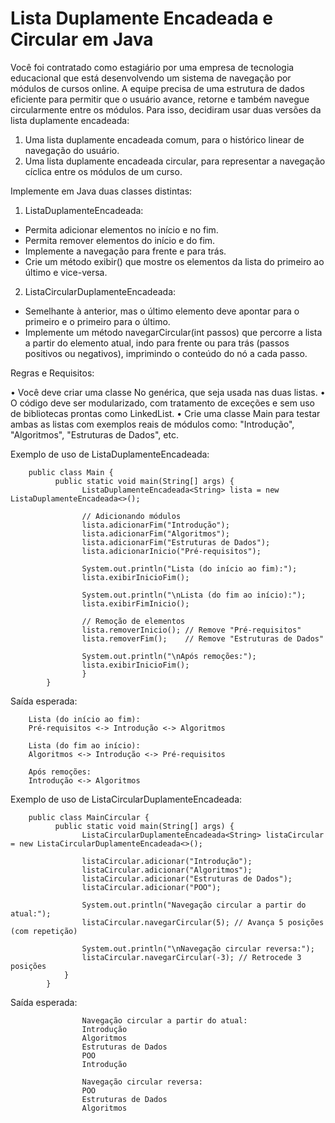 # Lista Duplamente Encadeada e Circular em Java
Você foi contratado como estagiário por uma empresa de tecnologia educacional que está desenvolvendo um sistema de navegação por módulos de cursos online. A equipe precisa de uma estrutura de dados eficiente para permitir que o usuário avance, 
retorne e também navegue circularmente entre os módulos. Para isso, decidiram usar duas versões da lista duplamente encadeada:

1. Uma lista duplamente encadeada comum, para o histórico linear de navegação do usuário.
2. Uma lista duplamente encadeada circular, para representar a navegação cíclica entre os módulos de um curso.

Implemente em Java duas classes distintas:

1. ListaDuplamenteEncadeada:
  - Permita adicionar elementos no início e no fim.
  - Permita remover elementos do início e do fim.
  - Implemente a navegação para frente e para trás.
  - Crie um método exibir() que mostre os elementos da lista do primeiro ao último e vice-versa.

2. ListaCircularDuplamenteEncadeada:
  - Semelhante à anterior, mas o último elemento deve apontar para o primeiro e o primeiro para o último.
  - Implemente um método navegarCircular(int passos) que percorre a lista a partir do elemento atual, indo para frente ou para trás (passos positivos ou negativos), imprimindo o conteúdo do nó a cada passo.

Regras e Requisitos:

• Você deve criar uma classe No<T> genérica, que seja usada nas duas listas.
• O código deve ser modularizado, com tratamento de exceções e sem uso de bibliotecas prontas como LinkedList.
• Crie uma classe Main para testar ambas as listas com exemplos reais de módulos como: "Introdução", "Algoritmos", "Estruturas de Dados", etc.



Exemplo de uso de ListaDuplamenteEncadeada: 
        
        public class Main {
              public static void main(String[] args) {
                    ListaDuplamenteEncadeada<String> lista = new ListaDuplamenteEncadeada<>();
                    
                    // Adicionando módulos
                    lista.adicionarFim("Introdução");
                    lista.adicionarFim("Algoritmos");
                    lista.adicionarFim("Estruturas de Dados");
                    lista.adicionarInicio("Pré-requisitos");
            
                    System.out.println("Lista (do início ao fim):");
                    lista.exibirInicioFim();
            
                    System.out.println("\nLista (do fim ao início):");
                    lista.exibirFimInicio();

                    // Remoção de elementos
                    lista.removerInicio(); // Remove "Pré-requisitos"
                    lista.removerFim();    // Remove "Estruturas de Dados"
            
                    System.out.println("\nApós remoções:");
                    lista.exibirInicioFim();
                    }
            }


Saída esperada:

        Lista (do início ao fim):
        Pré-requisitos <-> Introdução <-> Algoritmos

        Lista (do fim ao início):
        Algoritmos <-> Introdução <-> Pré-requisitos

        Após remoções:
        Introdução <-> Algoritmos
        
        
Exemplo de uso de ListaCircularDuplamenteEncadeada:

        public class MainCircular {
              public static void main(String[] args) {
                    ListaCircularDuplamenteEncadeada<String> listaCircular = new ListaCircularDuplamenteEncadeada<>();
        
                    listaCircular.adicionar("Introdução");
                    listaCircular.adicionar("Algoritmos");
                    listaCircular.adicionar("Estruturas de Dados");
                    listaCircular.adicionar("POO");
            
                    System.out.println("Navegação circular a partir do atual:");
                    listaCircular.navegarCircular(5); // Avança 5 posições (com repetição)
            
                    System.out.println("\nNavegação circular reversa:");
                    listaCircular.navegarCircular(-3); // Retrocede 3 posições
                }
            }


Saída esperada:

                    Navegação circular a partir do atual:
                    Introdução
                    Algoritmos
                    Estruturas de Dados
                    POO
                    Introdução
                    
                    Navegação circular reversa:
                    POO
                    Estruturas de Dados
                    Algoritmos

